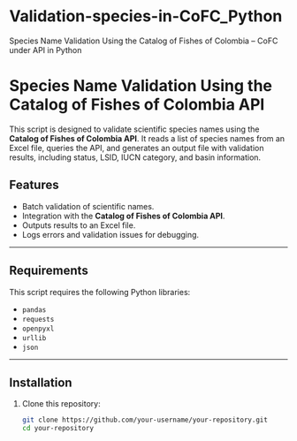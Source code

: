 # Validation-species-in-CoFC_Python
Species Name Validation Using the Catalog of Fishes of Colombia – CoFC under API in Python

# Species Name Validation Using the Catalog of Fishes of Colombia API

This script is designed to validate scientific species names using the **Catalog of Fishes of Colombia API**. It reads a list of species names from an Excel file, queries the API, and generates an output file with validation results, including status, LSID, IUCN category, and basin information.

## Features
- Batch validation of scientific names.
- Integration with the **Catalog of Fishes of Colombia API**.
- Outputs results to an Excel file.
- Logs errors and validation issues for debugging.

---

## Requirements
This script requires the following Python libraries:
- `pandas`
- `requests`
- `openpyxl`
- `urllib`
- `json`

---

## Installation
1. Clone this repository:
   ```bash
   git clone https://github.com/your-username/your-repository.git
   cd your-repository
